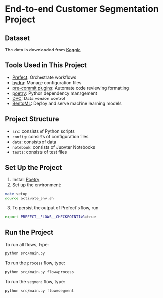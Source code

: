 # End-to-end Customer Segmentation Project

## Dataset
The data is downloaded from [Kaggle](https://www.kaggle.com/imakash3011/customer-personality-analysis).
## Tools Used in This Project
* [Prefect](https://www.prefect.io/): Orchestrate workflows
* [hydra](https://hydra.cc/): Manage configuration files
* [pre-commit plugins](https://towardsdatascience.com/4-pre-commit-plugins-to-automate-code-reviewing-and-formatting-in-python-c80c6d2e9f5?sk=2388804fb174d667ee5b680be22b8b1f): Automate code reviewing formatting 
* [poetry](https://python-poetry.org/): Python dependency management
* [DVC](https://dvc.org/): Data version control
* [BentoML](https://docs.bentoml.org/en/latest/): Deploy and serve machine learning models

## Project Structure
* `src`: consists of Python scripts
* `config`: consists of configuration files
* `data`: consists of data
* `notebook`: consists of Jupyter Notebooks
* `tests`: consists of test files

## Set Up the Project
1. Install [Poetry](https://python-poetry.org/docs/#installation)
2. Set up the environment:
```bash
make setup
source activate_env.sh
```
3. To persist the output of Prefect's flow, run 
```bash
export PREFECT__FLOWS__CHECKPOINTING=true
```

## Run the Project
To run all flows, type:
```bash
python src/main.py
```

To run the `process` flow, type:
```bash
python src/main.py flow=process
```

To run the `segment` flow, type:
```bash
python src/main.py flow=segment
```



